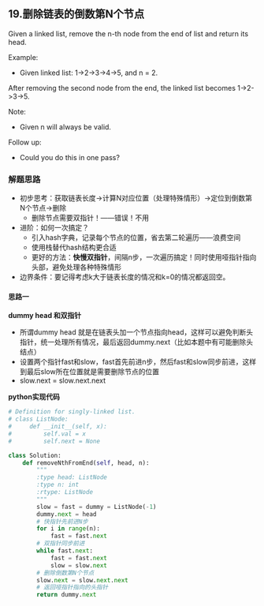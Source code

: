 ## 19.删除链表的倒数第N个节点

Given a linked list, remove the n-th node from the end of list and return its head.

Example:
- Given linked list: 1->2->3->4->5, and n = 2.

After removing the second node from the end, the linked list becomes 1->2->3->5.

Note:
- Given n will always be valid.

Follow up:
- Could you do this in one pass?



### 解题思路
- 初步思考：获取链表长度→计算N对应位置（处理特殊情形）→定位到倒数第N个节点→删除
   - 删除节点需要双指针！——错误！不用
- 进阶：如何一次搞定？
   - 引入hash字典，记录每个节点的位置，省去第二轮遍历——浪费空间
   - 使用栈替代hash结构更合适
   - 更好的方法：**快慢双指针**，间隔n步，一次遍历搞定！同时使用哑指针指向头部，避免处理各种特殊情形
- 边界条件：要记得考虑k大于链表长度的情况和k=0的情况都返回空。
#### 思路一
**dummy head 和双指针**
- 所谓dummy head 就是在链表头加一个节点指向head，这样可以避免判断头指针，统一处理所有情况，最后返回dummy.next（比如本题中有可能删除头结点）
- 设置两个指针fast和slow，fast首先前进n步，然后fast和slow同步前进，这样到最后slow所在位置就是需要删除节点的位置
- slow.next = slow.next.next

**python实现代码**
```python
# Definition for singly-linked list.
# class ListNode:
#     def __init__(self, x):
#         self.val = x
#         self.next = None

class Solution:
    def removeNthFromEnd(self, head, n):
        """
        :type head: ListNode
        :type n: int
        :rtype: ListNode
        """
        slow = fast = dummy = ListNode(-1)
        dummy.next = head
        # 快指针先前进N步
        for i in range(n):
            fast = fast.next
        # 双指针同步前进
        while fast.next:
            fast = fast.next
            slow = slow.next
        # 删除倒数第N个节点
        slow.next = slow.next.next
        # 返回哑指针指向的头指针
        return dummy.next

```

